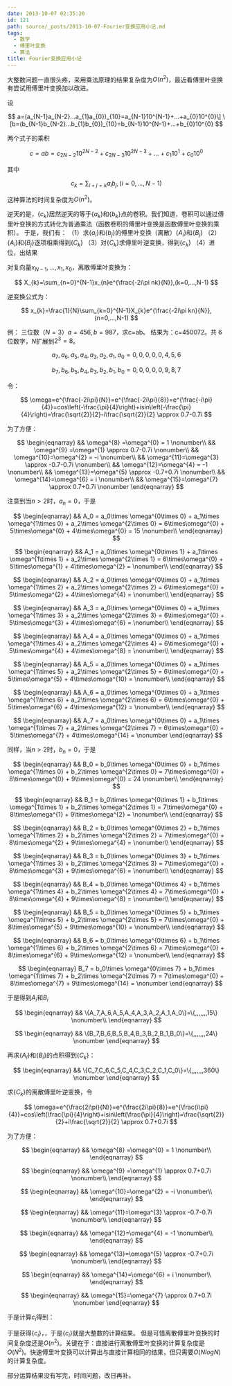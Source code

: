 ```yaml
---
date: 2013-10-07 02:35:20
id: 121
path: source/_posts/2013-10-07-Fourier变换应用小记.md
tags:
  - 数学
  - 傅里叶变换
  - 算法
title: Fourier变换应用小记
---
```


大整数问题一直很头疼，采用乘法原理的结果复杂度为$O(n^{2})$，最近看傅里叶变换有尝试用傅里叶变换加以改进。

设

$$
a=(a_{N-1}a_{N-2}...a_{1}a_{0})_{10}=a_{N-1}10^{N-1}+...+a_{0}10^{0}\]
\[b=(b_{N-1}b_{N-2}...b_{1}b_{0})_{10}=b_{N-1}10^{N-1}+...+b_{0}10^{0}
$$

两个式子的乘积

$$
c = ab = c_{2N-2}10^{2N-2}+c_{2N-3}10^{2N-3}+...+c_{1}10^{1}+c_{0}10^{0}
$$

其中

$$
c_{k}=\sum_{i+j=k}a_{i}b_{j},(i=0,...,N-1)
$$

这种算法的时间复杂度为$O(n^{2})$。

逆天的是，$\{c_{k}\}$居然逆天的等于$\{a_{k}\}$和$\{b_{k}\}$点的卷积。我们知道，卷积可以通过傅里叶变换的方式转化为普通乘法（函数卷积的傅里叶变换是函数傅里叶变换的乘积）。
于是，我们有：
（1）求$\{a_{i}\}$和$\{b_{j}\}$的傅里叶变换（离散）$\{A_{i}\}$和$\{B_{j}\}$
（2）$\{A_{i}\}$和$\{B_{j}\}$逐项相乘得到$\{C_{k}\}$
（3）对$\{C_{k}\}$求傅里叶逆变换，得到$\{c_{k}\}$
（4）进位，出结果

对复向量${x_{N-1},...,x_{1},x_{0}}$，离散傅里叶变换为：

$$
X_{k}=\sum_{n=0}^{N-1}x_{n}e^{\frac{-2i\pi nk}{N}},(k=0,...,N-1)
$$

逆变换公式为：

$$
x_{k}=\frac{1}{N}\sum_{k=0}^{N-1}X_{k}e^{\frac{-2i\pi kn}{N}},(n=0,...,N-1)
$$

例：
三位数（$N=3$）$a=456,b=987$，求c=ab。
结果为：c=450072。共 6 位数字，$N$扩展到$2^3 = 8$。

$$
{ a_7, a_6, a_5, a_4, a_3, a_2, a_1, a_0 } = { 0, 0, 0, 0, 0, 4, 5, 6 }
$$

$$
{ b_7, b_6, b_5, b_4, b_3, b_2, b_1, b_0 } = { 0, 0, 0, 0, 0, 9, 8, 7 }
$$

令：

$$
\omega=e^{\frac{-2i\pi}{N}}=e^{\frac{-2i\pi}{8}}=e^{\frac{-i\pi}{4}}=cos\left(-\frac{\pi}{4}\right)+isin\left(-\frac{\pi}{4}\right)=\frac{\sqrt{2}}{2}-i\frac{\sqrt{2}}{2} \approx 0.7-0.7i
$$

为了方便：

$$
\begin{eqnarray}
&& \omega^{8}  =\omega^{0} = 1 \nonumber\\
&& \omega^{9} =\omega^{1} \approx 0.7-0.7i \nonumber\\
&& \omega^{10}=\omega^{2} = -i \nonumber\\
&& \omega^{11}=\omega^{3} \approx -0.7-0.7i \nonumber\\
&& \omega^{12}=\omega^{4} = -1 \nonumber\\
&& \omega^{13}=\omega^{5} \approx -0.7+0.7i \nonumber\\
&& \omega^{14}=\omega^{6} = i \nonumber\\
&& \omega^{15}=\omega^{7} \approx 0.7+0.7i \nonumber
\end{eqnarray}
$$

注意到当$n>2$时，$a_{n}=0$，于是

$$
\begin{eqnarray}
&& A_0 = a_0\times \omega^{0\times 0} + a_1\times \omega^{1\times 0} + a_2\times \omega^{2\times 0} = 6\times\omega^{0} + 5\times\omega^{0} + 4\times\omega^{0} = 15  \nonumber\\
\end{eqnarray}
$$

$$
\begin{eqnarray} 
&& A_1 = a_0\times \omega^{0\times 1} + a_1\times \omega^{1\times 1} + a_2\times \omega^{2\times 1} = 6\times\omega^{0} + 5\times\omega^{1} + 4\times\omega^{2} =   \nonumber\\
\end{eqnarray}
$$

$$
\begin{eqnarray} 
&& A_2 = a_0\times \omega^{0\times 0} + a_1\times \omega^{1\times 2} + a_2\times \omega^{2\times 2} = 6\times\omega^{0} + 5\times\omega^{2} + 4\times\omega^{4} =   \nonumber\\
\end{eqnarray}
$$

$$
\begin{eqnarray} 
&& A_3 = a_0\times \omega^{0\times 0} + a_1\times \omega^{1\times 3} + a_2\times \omega^{2\times 3} = 6\times\omega^{0} + 5\times\omega^{3} + 4\times\omega^{6} =   \nonumber\\
\end{eqnarray}
$$

$$
\begin{eqnarray} 
&& A_4 = a_0\times \omega^{0\times 0} + a_1\times \omega^{1\times 4} + a_2\times \omega^{2\times 4} = 6\times\omega^{0} + 5\times\omega^{4} + 4\times\omega^{8} =   \nonumber\\
\end{eqnarray}
$$

$$
\begin{eqnarray} 
&& A_5 = a_0\times \omega^{0\times 0} + a_1\times \omega^{1\times 5} + a_2\times \omega^{2\times 5} = 6\times\omega^{0} + 5\times\omega^{5} + 4\times\omega^{10} =   \nonumber\\
\end{eqnarray}
$$

$$
\begin{eqnarray} 
&& A_6 = a_0\times \omega^{0\times 0} + a_1\times \omega^{1\times 6} + a_2\times \omega^{2\times 6} = 6\times\omega^{0} + 5\times\omega^{6} + 4\times\omega^{12} =   \nonumber\\
\end{eqnarray}
$$

$$
\begin{eqnarray} 
&& A_7 = a_0\times \omega^{0\times 0} + a_1\times \omega^{1\times 7} + a_2\times \omega^{2\times 7} = 6\times\omega^{0} + 5\times\omega^{7} + 4\times\omega^{14} =   \nonumber
\end{eqnarray}
$$

同样，当$n>2$时，$b_{n}=0$，于是

$$
\begin{eqnarray} 
&& B_0 = b_0\times \omega^{0\times 0} + b_1\times \omega^{1\times 0} + b_2\times \omega^{2\times 0} = 7\times\omega^{0} + 8\times\omega^{0} + 9\times\omega^{0} = 24  \nonumber\\
\end{eqnarray}
$$

$$
\begin{eqnarray} 
&& B_1 = b_0\times \omega^{0\times 1} + b_1\times \omega^{1\times 1} + b_2\times \omega^{2\times 1} = 7\times\omega^{0} + 8\times\omega^{1} + 9\times\omega^{2} =   \nonumber\\
\end{eqnarray}
$$

$$
\begin{eqnarray} 
&& B_2 = b_0\times \omega^{0\times 2} + b_1\times \omega^{1\times 2} + b_2\times \omega^{2\times 2} = 7\times\omega^{0} + 8\times\omega^{2} + 9\times\omega^{4} =   \nonumber\\
\end{eqnarray}
$$

$$
\begin{eqnarray} 
&& B_3 = b_0\times \omega^{0\times 3} + b_1\times \omega^{1\times 3} + b_2\times \omega^{2\times 3} = 7\times\omega^{0} + 8\times\omega^{3} + 9\times\omega^{6} =   \nonumber\\
\end{eqnarray}
$$

$$
\begin{eqnarray} 
&& B_4 = b_0\times \omega^{0\times 4} + b_1\times \omega^{1\times 4} + b_2\times \omega^{2\times 4} = 7\times\omega^{0} + 8\times\omega^{4} + 9\times\omega^{8} =   \nonumber\\
\end{eqnarray}
$$

$$
\begin{eqnarray} 
&& B_5 = b_0\times \omega^{0\times 5} + b_1\times \omega^{1\times 5} + b_2\times \omega^{2\times 5} = 7\times\omega^{0} + 8\times\omega^{5} + 9\times\omega^{10} =   \nonumber\\
\end{eqnarray}
$$

$$
\begin{eqnarray} 
&& B_6 = b_0\times \omega^{0\times 6} + b_1\times \omega^{1\times 6} + b_2\times \omega^{2\times 6} = 7\times\omega^{0} + 8\times\omega^{6} + 9\times\omega^{12} =   \nonumber\\
\end{eqnarray}
$$

$$
\begin{eqnarray} 
B_7 = b_0\times \omega^{0\times 7} + b_1\times \omega^{1\times 7} + b_2\times \omega^{2\times 7} = 7\times\omega^{0} + 8\times\omega^{7} + 9\times\omega^{14} =   \nonumber
\end{eqnarray}
$$

于是得到${A_i}$和${B_i}$

$$
\begin{eqnarray} 
&& \{A_7,A_6,A_5,A_4,A_3,A_2,A_1,A_0\}=\{,,,,,,,15\}  \nonumber\\
\end{eqnarray}
$$

$$
\begin{eqnarray} 
&& \{B_7,B_6,B_5,B_4,B_3,B_2,B_1,B_0\}=\{,,,,,,,24\}  \nonumber
\end{eqnarray}
$$

再求$\{A_i\}$和$\{B_i\}$的点积得到$\{C_{k}\}$：

$$
\begin{eqnarray} 
&& \{C_7,C_6,C_5,C_4,C_3,C_2,C_1,C_0\}=\{,,,,,,,360\}  \nonumber
\end{eqnarray}
$$

求$\{C_{k}\}$的离散傅里叶逆变换，令

$$
\omega=e^{\frac{2i\pi}{N}}=e^{\frac{2i\pi}{8}}=e^{\frac{i\pi}{4}}=cos\left(\frac{\pi}{4}\right)+isin\left(\frac{\pi}{4}\right)=\frac{\sqrt{2}}{2}+i\frac{\sqrt{2}}{2} \approx 0.7+0.7i
$$

为了方便：

$$
\begin{eqnarray} 
&& \omega^{8}  =\omega^{0} = 1 \nonumber\\
\end{eqnarray}
$$

$$
\begin{eqnarray} 
&& \omega^{9} =\omega^{1} \approx 0.7+0.7i \nonumber\\
\end{eqnarray}
$$

$$
\begin{eqnarray} 
&& \omega^{10}=\omega^{2} = -i \nonumber\\
\end{eqnarray}
$$

$$
\begin{eqnarray} 
&& \omega^{11}=\omega^{3} \approx -0.7-0.7i \nonumber\\
\end{eqnarray}
$$

$$
\begin{eqnarray} 
&& \omega^{12}=\omega^{4} = -1 \nonumber\\
\end{eqnarray}
$$

$$
\begin{eqnarray} 
&& \omega^{13}=\omega^{5} \approx -0.7+0.7i \nonumber\\
\end{eqnarray}
$$

$$
\begin{eqnarray} 
&& \omega^{14}=\omega^{6} = i \nonumber\\
\end{eqnarray}
$$

$$
\begin{eqnarray} 
&& \omega^{15}=\omega^{7} \approx 0.7+0.7i \nonumber
\end{eqnarray}
$$

于是计算$c_{i}$得到：

于是获得$\{c_{i}\}$，，于是$\{c_i\}$就是大整数的计算结果。
但是可惜离散傅里叶变换的时间复杂度还是$O(n^{2})$。关键在于：直接进行离散傅里叶变换的计算复杂度是$O(N^2)$。快速傅里叶变换可以计算出与直接计算相同的结果，但只需要$O(NlogN)$的计算复杂度。

部分运算结果没有写完，时间问题，改日再补。